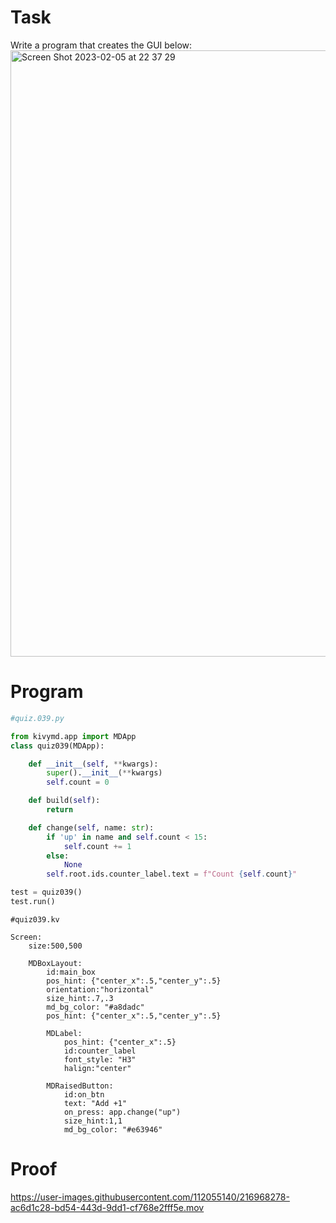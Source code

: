 # Task
Write a program that creates the GUI below:
<img width="970" alt="Screen Shot 2023-02-05 at 22 37 29" src="https://user-images.githubusercontent.com/112055140/216822365-86dc65c0-8b97-4d95-b25f-18297ece78c7.png">


# Program
```.py
#quiz.039.py

from kivymd.app import MDApp
class quiz039(MDApp):

    def __init__(self, **kwargs):
        super().__init__(**kwargs)
        self.count = 0

    def build(self):
        return

    def change(self, name: str):
        if 'up' in name and self.count < 15:
            self.count += 1
        else:
            None
        self.root.ids.counter_label.text = f"Count {self.count}"

test = quiz039()
test.run()
```

```.kv
#quiz039.kv

Screen:
    size:500,500

    MDBoxLayout:
        id:main_box
        pos_hint: {"center_x":.5,"center_y":.5}
        orientation:"horizontal"
        size_hint:.7,.3
        md_bg_color: "#a8dadc"
        pos_hint: {"center_x":.5,"center_y":.5}

        MDLabel:
            pos_hint: {"center_x":.5}
            id:counter_label
            font_style: "H3"
            halign:"center"

        MDRaisedButton:
            id:on_btn
            text: "Add +1"
            on_press: app.change("up")
            size_hint:1,1
            md_bg_color: "#e63946"
```

# Proof

https://user-images.githubusercontent.com/112055140/216968278-ac6d1c28-bd54-443d-9dd1-cf768e2fff5e.mov


